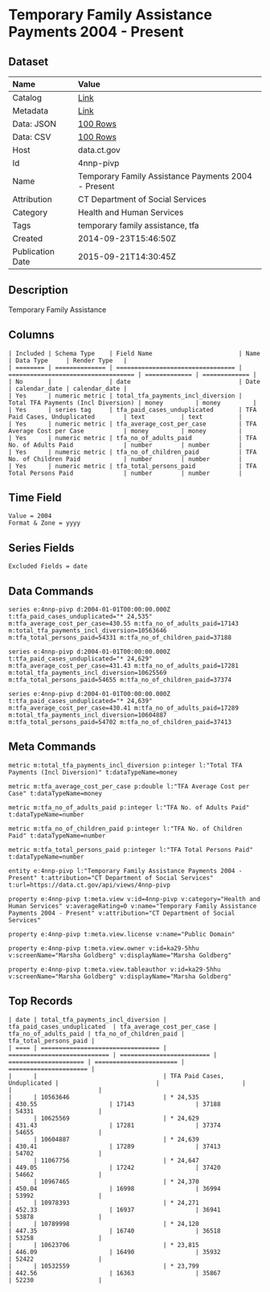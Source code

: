 # Temporary Family Assistance Payments 2004 - Present

## Dataset

| Name | Value |
| :--- | :---- |
| Catalog | [Link](https://catalog.data.gov/dataset/temporary-family-assistance-payments-2004-present) |
| Metadata | [Link](https://data.ct.gov/api/views/4nnp-pivp) |
| Data: JSON | [100 Rows](https://data.ct.gov/api/views/4nnp-pivp/rows.json?max_rows=100) |
| Data: CSV | [100 Rows](https://data.ct.gov/api/views/4nnp-pivp/rows.csv?max_rows=100) |
| Host | data.ct.gov |
| Id | 4nnp-pivp |
| Name | Temporary Family Assistance Payments 2004 - Present |
| Attribution | CT Department of Social Services |
| Category | Health and Human Services |
| Tags | temporary family assistance, tfa |
| Created | 2014-09-23T15:46:50Z |
| Publication Date | 2015-09-21T14:30:45Z |

## Description

Temporary Family Assistance

## Columns

```ls
| Included | Schema Type    | Field Name                        | Name                                | Data Type     | Render Type   |
| ======== | ============== | ================================= | =================================== | ============= | ============= |
| No       |                | date                              | Date                                | calendar_date | calendar_date |
| Yes      | numeric metric | total_tfa_payments_incl_diversion | Total TFA Payments (Incl Diversion) | money         | money         |
| Yes      | series tag     | tfa_paid_cases_unduplicated       | TFA Paid Cases, Unduplicated        | text          | text          |
| Yes      | numeric metric | tfa_average_cost_per_case         | TFA Average Cost per Case           | money         | money         |
| Yes      | numeric metric | tfa_no_of_adults_paid             | TFA No. of Adults Paid              | number        | number        |
| Yes      | numeric metric | tfa_no_of_children_paid           | TFA No. of Children Paid            | number        | number        |
| Yes      | numeric metric | tfa_total_persons_paid            | TFA Total Persons Paid              | number        | number        |
```

## Time Field

```ls
Value = 2004
Format & Zone = yyyy
```

## Series Fields

```ls
Excluded Fields = date
```

## Data Commands

```ls
series e:4nnp-pivp d:2004-01-01T00:00:00.000Z t:tfa_paid_cases_unduplicated="* 24,535" m:tfa_average_cost_per_case=430.55 m:tfa_no_of_adults_paid=17143 m:total_tfa_payments_incl_diversion=10563646 m:tfa_total_persons_paid=54331 m:tfa_no_of_children_paid=37188

series e:4nnp-pivp d:2004-01-01T00:00:00.000Z t:tfa_paid_cases_unduplicated="* 24,629" m:tfa_average_cost_per_case=431.43 m:tfa_no_of_adults_paid=17281 m:total_tfa_payments_incl_diversion=10625569 m:tfa_total_persons_paid=54655 m:tfa_no_of_children_paid=37374

series e:4nnp-pivp d:2004-01-01T00:00:00.000Z t:tfa_paid_cases_unduplicated="* 24,639" m:tfa_average_cost_per_case=430.41 m:tfa_no_of_adults_paid=17289 m:total_tfa_payments_incl_diversion=10604887 m:tfa_total_persons_paid=54702 m:tfa_no_of_children_paid=37413
```

## Meta Commands

```ls
metric m:total_tfa_payments_incl_diversion p:integer l:"Total TFA Payments (Incl Diversion)" t:dataTypeName=money

metric m:tfa_average_cost_per_case p:double l:"TFA Average Cost per Case" t:dataTypeName=money

metric m:tfa_no_of_adults_paid p:integer l:"TFA No. of Adults Paid" t:dataTypeName=number

metric m:tfa_no_of_children_paid p:integer l:"TFA No. of Children Paid" t:dataTypeName=number

metric m:tfa_total_persons_paid p:integer l:"TFA Total Persons Paid" t:dataTypeName=number

entity e:4nnp-pivp l:"Temporary Family Assistance Payments 2004 - Present" t:attribution="CT Department of Social Services" t:url=https://data.ct.gov/api/views/4nnp-pivp

property e:4nnp-pivp t:meta.view v:id=4nnp-pivp v:category="Health and Human Services" v:averageRating=0 v:name="Temporary Family Assistance Payments 2004 - Present" v:attribution="CT Department of Social Services"

property e:4nnp-pivp t:meta.view.license v:name="Public Domain"

property e:4nnp-pivp t:meta.view.owner v:id=ka29-5hhu v:screenName="Marsha Goldberg" v:displayName="Marsha Goldberg"

property e:4nnp-pivp t:meta.view.tableauthor v:id=ka29-5hhu v:screenName="Marsha Goldberg" v:displayName="Marsha Goldberg"
```

## Top Records

```ls
| date | total_tfa_payments_incl_diversion | tfa_paid_cases_unduplicated  | tfa_average_cost_per_case | tfa_no_of_adults_paid | tfa_no_of_children_paid | tfa_total_persons_paid | 
| ==== | ================================= | ============================ | ========================= | ===================== | ======================= | ====================== | 
|      |                                   | TFA Paid Cases, Unduplicated |                           |                       |                         |                        | 
|      | 10563646                          | * 24,535                     | 430.55                    | 17143                 | 37188                   | 54331                  | 
|      | 10625569                          | * 24,629                     | 431.43                    | 17281                 | 37374                   | 54655                  | 
|      | 10604887                          | * 24,639                     | 430.41                    | 17289                 | 37413                   | 54702                  | 
|      | 11067756                          | * 24,647                     | 449.05                    | 17242                 | 37420                   | 54662                  | 
|      | 10967465                          | * 24,370                     | 450.04                    | 16998                 | 36994                   | 53992                  | 
|      | 10978393                          | * 24,271                     | 452.33                    | 16937                 | 36941                   | 53878                  | 
|      | 10789998                          | * 24,120                     | 447.35                    | 16740                 | 36518                   | 53258                  | 
|      | 10623706                          | * 23,815                     | 446.09                    | 16490                 | 35932                   | 52422                  | 
|      | 10532559                          | * 23,799                     | 442.56                    | 16363                 | 35867                   | 52230                  | 
```